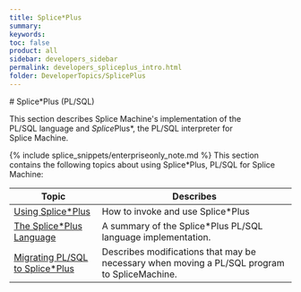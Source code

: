 ```yaml
---
title: Splice*Plus
summary:
keywords:
toc: false
product: all
sidebar: developers_sidebar
permalink: developers_spliceplus_intro.html
folder: DeveloperTopics/SplicePlus
---
```

<section>
<div class="TopicContent" data-swiftype-index="true" markdown="1">
# Splice*Plus (PL/SQL)

This section describes Splice Machine's implementation of the
PL/SQL language and *Splice*Plus*, the PL/SQL interpreter for
Splice Machine.

{% include splice_snippets/enterpriseonly_note.md %}
This section contains the following topics about using Splice*Plus,
PL/SQL for Splice Machine:

<table summary="Table of descriptions of and links to the topics in this section">
    <col />
    <col />
    <thead>
        <tr>
            <th>Topic</th>
            <th>Describes</th>
        </tr>
    </thead>
    <tbody>
        <tr>
            <td><a href="developers_spliceplus_using.html">Using Splice*Plus</a>
            </td>
            <td>How to invoke and use Splice*Plus</td>
        </tr>
        <tr>
            <td><a href="developers_spliceplus_lang.html">The Splice*Plus Language</a>
            </td>
            <td>A summary of the Splice*Plus PL/SQL language implementation.</td>
        </tr>
        <tr>
            <td><a href="developers_spliceplus_migrating.html">Migrating PL/SQL to Splice*Plus</a>
            </td>
            <td>Describes modifications that may be necessary when moving a PL/SQL program to SpliceMachine.</td>
        </tr>
    </tbody>
</table>
</div>
</section>
